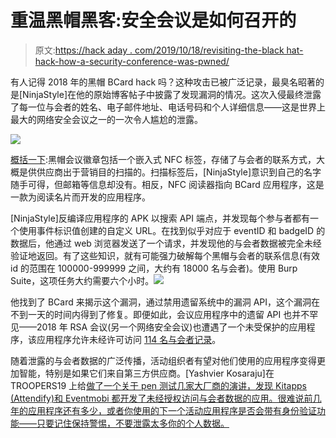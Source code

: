 # 重温黑帽黑客:安全会议是如何召开的

> 原文:[https://hack aday . com/2019/10/18/revisiting-the-black hat-hack-how-a-security-conference-was-pwned/](https://hackaday.com/2019/10/18/revisiting-the-blackhat-hack-how-a-security-conference-was-pwned/)

有人记得 2018 年的黑帽 BCard hack 吗？这种攻击已被广泛记录，最臭名昭著的是[NinjaStyle]在他的原始博客帖子中披露了发现漏洞的情况。这次入侵最终泄露了每一位与会者的姓名、电子邮件地址、电话号码和个人详细信息——这是世界上最大的网络安全会议之一的一次令人尴尬的泄露。

![](../Images/fb33e5c894a60eff7ebde43c7272c102.png)

[概括一下](https://techcrunch.com/2018/08/22/legacy-system-exposed-black-hat-2018-attendees-contact-information/):黑帽会议徽章包括一个嵌入式 NFC 标签，存储了与会者的联系方式，大概是供供应商出于营销目的扫描的。扫描标签后，[NinjaStyle]意识到自己的名字随手可得，但邮箱等信息却没有。相反，NFC 阅读器指向 BCard 应用程序，这是一款为阅读名片而开发的应用程序。

[NinjaStyle]反编译应用程序的 APK 以搜索 API 端点，并发现每个参与者都有一个使用事件标识值创建的自定义 URL。在找到似乎对应于 eventID 和 badgeID 的数据后，他通过 web 浏览器发送了一个请求，并发现他的与会者数据被完全未经验证地返回。有了这些知识，就有可能强力破解每个黑帽与会者的联系信息(有效 id 的范围在 100000-999999 之间，大约有 18000 名与会者)。使用 Burp Suite，这项任务大约需要六个小时。![](../Images/91dec12c6ad87c094459dd95f1d7df35.png)

他找到了 BCard 来揭示这个漏洞，通过禁用遗留系统中的漏洞 API，这个漏洞在不到一天的时间内得到了修复。即便如此，会议应用程序中的遗留 API 也并不罕见——2018 年 RSA 会议(另一个网络安全会议)也遭遇了一个未受保护的应用程序，该应用程序允许未经许可访问 [114 名与会者记录](https://arstechnica.com/information-technology/2018/04/insecure-rsa-conference-app-leaked-attendee-data/)。

随着泄露的与会者数据的广泛传播，活动组织者有望对他们使用的应用程序变得更加智能，特别是如果它们来自第三方供应商。[Yashvier Kosaraju]在 TROOPERS19 上给[做了一个关于 pen 测试几家大厂商的演讲，发现 Kitapps (Attendify)和 Eventmobi 都开发了未经授权访问与会者数据的应用。很难说前几年的应用程序还有多少，或者你使用的下一个活动应用程序是否会带有身份验证功能——只要记住保持警惕，不要泄露太多你的个人数据。](https://troopers.de/downloads/troopers19/TROOPERS19_DM_Wild_West.pdf)